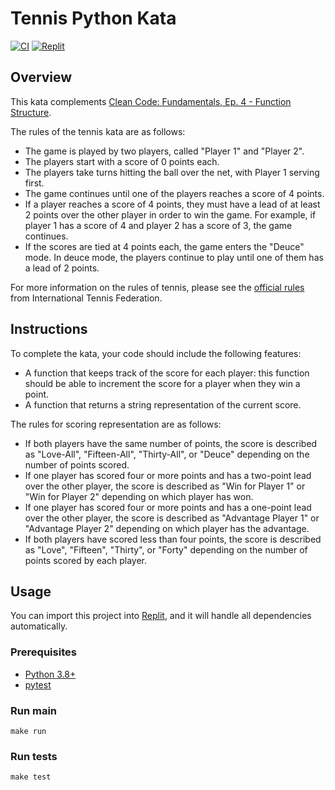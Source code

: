 # Tennis Python Kata

[![CI](https://github.com/Coding-Cuddles/tennis-python-kata/actions/workflows/main.yml/badge.svg)](https://github.com/Coding-Cuddles/tennis-python-kata/actions/workflows/main.yml)
[![Replit](https://replit.com/badge?caption=Try%20with%20Replit&variant=small)](https://replit.com/new/github/Coding-Cuddles/tennis-python-kata)

## Overview

This kata complements [Clean Code: Fundamentals, Ep. 4 - Function Structure](https://cleancoders.com/episode/clean-code-episode-4).

The rules of the tennis kata are as follows:

* The game is played by two players, called "Player 1" and "Player 2".
* The players start with a score of 0 points each.
* The players take turns hitting the ball over the net, with Player 1 serving
  first.
* The game continues until one of the players reaches a score of 4 points.
* If a player reaches a score of 4 points, they must have a lead of at least 2
  points over the other player in order to win the game. For example, if player
  1 has a score of 4 and player 2 has a score of 3, the game continues.
* If the scores are tied at 4 points each, the game enters the "Deuce" mode. In
  deuce mode, the players continue to play until one of them has a lead of 2
  points.

For more information on the rules of tennis, please see
the [official rules](https://www.itftennis.com/en/about-us/governance/rules-and-regulations/)
from International Tennis Federation.

## Instructions

To complete the kata, your code should include the following features:

* A function that keeps track of the score for each player: this function
  should be able to increment the score for a player when they win a point.
* A function that returns a string representation of the current score.

The rules for scoring representation are as follows:

* If both players have the same number of points, the score is described as
  "Love-All", "Fifteen-All", "Thirty-All", or "Deuce" depending on the number
  of points scored.
* If one player has scored four or more points and has a two-point lead over
  the other player, the score is described as "Win for Player 1" or "Win for
  Player 2" depending on which player has won.
* If one player has scored four or more points and has a one-point lead over
  the other player, the score is described as "Advantage Player 1" or
  "Advantage Player 2" depending on which player has the advantage.
* If both players have scored less than four points, the score is described as
  "Love", "Fifteen", "Thirty", or "Forty" depending on the number of points
  scored by each player.

## Usage

You can import this project into [Replit](https://replit.com), and it will
handle all dependencies automatically.

### Prerequisites

* [Python 3.8+](https://www.python.org/)
* [pytest](https://pytest.org)

### Run main

```console
make run
```

### Run tests

```console
make test
```
